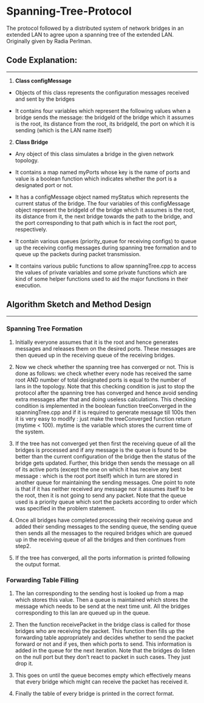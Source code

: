 # Spanning-Tree-Protocol
The protocol followed by a distributed system of network bridges in an extended LAN to agree upon a spanning tree of the extended LAN. Originally given by Radia Perlman.


## Code Explanation:
---

1. **Class configMessage**

* Objects of this class represents the configuration messages received and sent by the bridges

* It contains four variables which represent the following values when a bridge sends the message: the bridgeId of the bridge which it assumes is the root, its distance from the root, its bridgeId, the port on which it is sending (which is the LAN name itself)


2. **Class Bridge**

* Any object of this class simulates a  bridge in the given network topology.

* It contains a map named myPorts whose key is the name of ports and value is a boolean function which indicates whether the port is a designated port or not.

* It has a configMessage object named myStatus which represents the current status of the bridge. The four variables of this configMessage object represent the bridgeId of the bridge which it assumes is the root, its distance from it, the next bridge towards the path to the bridge, and the port corresponding to that path which is in fact the root port, respectively.

* It contain various queues (priority_queue for receiving configs) to queue up the receiving config messages during spanning tree formation and to queue up the packets during packet transmission.

* It contains various public functions to allow spanningTree.cpp to access the values of private variables and some private functions which are kind of some helper functions used to aid the major functions in their execution.



## Algorithm Sketch and Method Design
---

### Spanning Tree Formation

1. Initially everyone assumes that it is the root and hence generates messages and releases them on the desired ports. These messages are then queued up in the receiving queue of the receiving bridges.

2. Now we check whether the spanning tree has converged or not. This is done as follows: we check whether every node has received the same root AND number of total designated ports is equal to the number of lans in the topology. Note that this checking condition is just to stop the protocol after the spanning tree has converged and hence avoid sending extra messages after that and doing useless calculations. This checking condition is implemented in the boolean function treeConverged in the spanningTree.cpp and if it is required to generate message till 100s then it is very easy to modify : just make the treeConverged function return (mytime < 100). mytime is the variable which stores the current time of the system. 

3. If the tree has not converged yet then first the receiving queue of all the bridges is processed and if any message is the queue is found to be better than the current configuration of the bridge then the status of the bridge gets updated. Further, this bridge then sends the message on all of its active ports (except the one on which it has receive any best message : which is the root port itself) which in turn are stored in another queue for maintaining the sending messages. One point to note is that if it has neither received any message nor it assumes itself to be the root, then it is not going to send any packet. Note that the queue used is a priority queue which sort the packets according to order which was specified in the problem statement.

4. Once all bridges have completed processing their receiving queue and added their sending messages to the sending queue, the sending queue then sends all the messages to the required bridges which are queued up in the receiving queue of all the bridges and then continues from step2.

5. If the tree has converged, all the ports information is printed following the output format.

### Forwarding Table Filling

1. The lan corresponding to the sending host is looked up from a map which stores this value. Then a queue is maintained which stores the message which needs to be send at the next time unit. All the bridges corresponding to this lan are queued up in the queue.

2. Then the function receivePacket in the bridge class is called for those bridges who are receiving the packet. This function then fills up the forwarding table appropriately and decides whether to send the packet forward or not and if yes, then which ports to send. This information is added in the queue for the next iteration. Note that the bridges do listen on the null port but they don’t react to packet in such cases. They just drop it.

3. This goes on until the queue becomes empty which effectively means that every bridge which might can receive the packet has received it.

4. Finally the table of every bridge is printed in the correct format.
